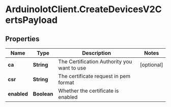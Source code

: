 # ArduinoIotClient.CreateDevicesV2CertsPayload

## Properties

Name | Type | Description | Notes
------------ | ------------- | ------------- | -------------
**ca** | **String** | The Certification Authority you want to use | [optional] 
**csr** | **String** | The certificate request in pem format | 
**enabled** | **Boolean** | Whether the certificate is enabled | 


